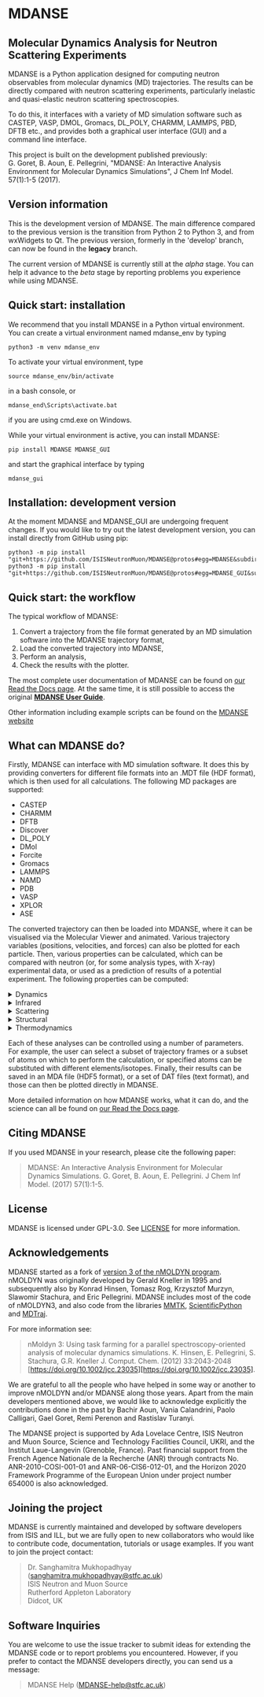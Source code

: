 # MDANSE 

## Molecular Dynamics Analysis for Neutron Scattering Experiments

MDANSE is a Python application designed for computing neutron observables from molecular dynamics (MD) trajectories. The results can 
be directly compared with neutron scattering experiments, particularly inelastic and quasi-elastic neutron scattering 
spectroscopies.

To do this, it interfaces with a variety of MD simulation software such as CASTEP, VASP, DMOL, Gromacs, DL_POLY, CHARMM, LAMMPS, PBD, DFTB etc., and provides both a graphical user interface (GUI) and a command line interface. 

This project is built on the development published previously: \
G. Goret, B. Aoun, E. Pellegrini, "MDANSE: An Interactive Analysis Environment for Molecular Dynamics Simulations", 
J Chem Inf Model. 57(1):1-5 (2017).

## Version information

This is the development version of MDANSE. The main difference compared to the previous version is the transition from Python 2 to Python 3, and from wxWidgets to Qt. The previous version, formerly in the 'develop' branch, can now be found in the **legacy** branch.

The current version of MDANSE is currently still at the _alpha_ stage. You can help it advance to the _beta_ stage by reporting problems you experience while using MDANSE.

## Quick start: installation

We recommend that you install MDANSE in a Python virtual environment. You can create a virtual environment named mdanse_env by typing
```
python3 -m venv mdanse_env
```

To activate your virtual environment, type
```
source mdanse_env/bin/activate
```
in a bash console, or
```
mdanse_end\Scripts\activate.bat
```
if you are using cmd.exe on Windows.

While your virtual environment is active, you can install MDANSE:
```
pip install MDANSE MDANSE_GUI
```
and start the graphical interface by typing
```
mdanse_gui
```

## Installation: development version

At the moment MDANSE and MDANSE_GUI are undergoing frequent changes. If you would
like to try out the latest development version, you can install directly from GitHub
using pip:
```
python3 -m pip install "git+https://github.com/ISISNeutronMuon/MDANSE@protos#egg=MDANSE&subdirectory=MDANSE"
python3 -m pip install "git+https://github.com/ISISNeutronMuon/MDANSE@protos#egg=MDANSE_GUI&subdirectory=MDANSE_GUI"
```

## Quick start: the workflow

The typical workflow of MDANSE:

1. Convert a trajectory from the file format generated by an MD simulation software into the MDANSE trajectory format,
2. Load the converted trajectory into MDANSE,
3. Perform an analysis,
4. Check the results with the plotter.


The most complete user documentation of MDANSE can be found on [our Read the Docs page](https://mdanse.readthedocs.io/en/protos). At the same time, it is still possible to access the original **[MDANSE User Guide](https://epubs.stfc.ac.uk/work/51935555)**.

Other information including example scripts can be found on the [MDANSE website](https://www.isis.stfc.ac.uk/Pages/MDANSEproject.aspx) 

## What can MDANSE do?

Firstly, MDANSE can interface with MD simulation software. It does this by providing converters for different file formats
into an .MDT file (HDF format), which is then used for all calculations. The following MD packages are supported:

- CASTEP
- CHARMM
- DFTB 
- Discover 
- DL_POLY 
- DMol 
- Forcite
- Gromacs
- LAMMPS
- NAMD
- PDB
- VASP
- XPLOR
- ASE

The converted trajectory can then be loaded into MDANSE, where it can be visualised via the Molecular Viewer and animated.
Various trajectory variables (positions, velocities, and forces) can also be plotted for each particle. Then, various properties can be calculated, which can be compared with neutron (or, for some analysis types, with X-ray)
experimental data, or used as a prediction of results of a potential experiment. The following properties can be computed:

<details><summary>Dynamics</summary><ul>
<li>Angular correlation</li>
<li>Density of states</li>
<li>Mean Square Displacement</li>
<li>Position Autocorrelation Function</li>
<li>Velocity Autocorrelation Function</li>
<li>Current Correlation Function</li>
<li>van Hove function (self)</li>
<li>van Hove function (distinct)</li>
</ul></details>

<details><summary>Infrared</summary><ul>
<li>Dipole Autocorrelation Function</li>
<li>Infrared</li>
</ul></details>

<details><summary>Scattering</summary><ul>
<li>Dynamic Coherent Structure Factor</li>
<li>Dynamic Incoherent Structure Factor</li>
<li>Elastic Incoherent Structure Factor</li>
<li>Gaussian Dynamic Incoherent Structure Factor</li>
<li>Neutron Dynamic Total Structure Factor</li>
</ul></details>

<details><summary>Structural</summary><ul>
<li>Area Per Molecule</li>
<li>Coordination Number</li>
<li>Density Profile</li>
<li>Eccentricity</li>
<li>Molecular Trace</li>
<li>Pair Distribution Function</li>
<li>Root Mean Square Deviation</li>
<li>Root Mean Square Fluctuation</li>
<li>Radius of Gyration</li>
<li>Solvent Accessible Surface</li>
<li>Static Structure Factor</li>
<li>Voronoi (volume per atom)</li>
<li>X-Ray Static Structure Factor</li>
</ul></details>

<details><summary>Thermodynamics</summary><ul>
<li>Density</li>
<li>Temperature</li>
</ul></details>

Each of these analyses can be controlled using a number of parameters. For example, the user can select a subset of trajectory frames or a subset of atoms on which to perform the calculation, or specified atoms can be substituted with
different elements/isotopes. Finally, their results can be saved in an MDA file (HDF5 format), or a set of DAT files (text format), and those can then be plotted directly in MDANSE.

More detailed information on how MDANSE works, what it can do, and the science can all be found on [our Read the Docs page](https://mdanse.readthedocs.io/en/protos).

## Citing MDANSE

If you used MDANSE in your research, please cite the following paper:

>MDANSE: An Interactive Analysis Environment for Molecular Dynamics Simulations.
G. Goret, B. Aoun, E. Pellegrini. J Chem Inf Model. (2017) 57(1):1-5.

## License

MDANSE is licensed under GPL-3.0. See [LICENSE](https://github.com/ISISNeutronMuon/MDANSE/blob/develop/LICENSE) for more 
information.


## Acknowledgements

MDANSE started as a fork of [version 3 of the nMOLDYN program](https://github.com/khinsen/nMOLDYN3).
nMOLDYN was originally developed by Gerald Kneller in 1995 and subsequently also by Konrad Hinsen, Tomasz Rog,
Krzysztof Murzyn, Slawomir Stachura, and Eric Pellegrini. MDANSE includes most of the code of nMOLDYN3, and also code
from the libraries [MMTK](https://github.com/khinsen/MMTK), [ScientificPython](https://github.com/khinsen/ScientificPython)
and [MDTraj](https://github.com/mdtraj/mdtraj).

For more information see:

>nMoldyn 3: Using task farming for a parallel spectroscopy-oriented analysis of molecular dynamics simulations.
K. Hinsen, E. Pellegrini, S. Stachura, G.R. Kneller J. Comput. Chem. (2012) 33:2043-2048 [https://doi.org/10.1002/jcc.23035][https://doi.org/10.1002/jcc.23035]. 

We are grateful to all the people who have helped in some way or another to improve nMOLDYN and/or MDANSE along those years. 
Apart from the main developers mentioned above, we would like to acknowledge explicitly the contributions done in the past 
by Bachir Aoun, Vania Calandrini, Paolo Calligari, Gael Goret, Remi Perenon and Rastislav Turanyi.

The MDANSE project is supported by Ada Lovelace Centre, ISIS Neutron and Muon Source, Science
and Technology Facilities Council, UKRI, and the Institut Laue-Langevin (Grenoble, France). 
Past financial support from the French Agence Nationale de la Recherche (ANR) through contracts 
No. ANR-2010-COSI-001-01 and ANR-06-CIS6-012-01, and the Horizon 2020 Framework Programme of 
the European Union under project number 654000 is also acknowledged.

## Joining the project

MDANSE is currently maintained and developed by software developers from ISIS and ILL, but we are fully open to new
collaborators who would like to contribute code, documentation, tutorials or usage examples.
If you want to join the project contact:

>Dr. Sanghamitra Mukhopadhyay (sanghamitra.mukhopadhyay@stfc.ac.uk) \
ISIS Neutron and Muon Source \
Rutherford Appleton Laboratory \
Didcot, UK

## Software Inquiries

You are welcome to use the issue tracker to submit ideas for
extending the MDANSE code or to report problems you encountered.
However, if you prefer to contact the MDANSE developers directly,
you can send us a message:
>MDANSE Help (MDANSE-help@stfc.ac.uk)
